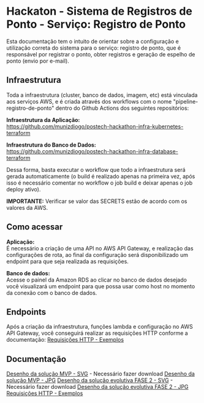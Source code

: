 # Hackaton - Sistema de Registros de Ponto - Serviço: Registro de Ponto

Esta documentação tem o intuito de orientar sobre a configuração e utilização correta do sistema para o serviço: registro de ponto, que é responsável por registrar o ponto, obter registros e geração de espelho de ponto (envio por e-mail).


## Infraestrutura
Toda a infraestrutura (cluster, banco de dados, imagem, etc) está vinculada aos serviços AWS, e é criada através dos workflows com o nome "pipeline-registro-de-ponto" dentro do Github Actions dos seguintes repositórios: 

**Infraestrutura da Aplicação:**  
https://github.com/munizdiogo/postech-hackathon-infra-kubernetes-terraform

**Infraestrutura do Banco de Dados:**  
https://github.com/munizdiogo/postech-hackathon-infra-database-terraform

Dessa forma, basta executar o workflow que todo a infraestrutura será gerada automaticamente (o build é realizado apenas na primeira vez, após isso é necessário comentar no workflow o job build e deixar apenas o job deploy ativo).

**IMPORTANTE:** Verificar se valor das SECRETS estão de acordo com os valores da AWS. 


## Como acessar

**Aplicação:**  
É necessário a criação de uma API no AWS API Gateway, e realização das configurações de rota, ao final da configuração será disponibilizado um endpoint para que seja realizada as requisições. 

**Banco de dados:**  
Acesse o painel da Amazon RDS ao clicar no banco de dados desejado você visualizará um endpoint para que possa usar como host no momento da conexão com o banco de dados.

## Endpoints

Após a criação da infraestrutura, funções lambda e configuração no AWS API Gateway, você conseguirá realizar as requisições HTTP conforme a documentação:
[Requisições HTTP - Exemplos](https://documenter.getpostman.com/view/14275027/2sA35A95nc)


## Documentação

[Desenho da solução MVP - SVG](https://drive.google.com/file/d/1Z0dDB7LoRnX-7llRuJso9OiC5R9eck5E) - Necessário fazer download
[Desenho da solução MVP - JPG](https://drive.google.com/file/d/1ei9fTu0baQohb7QCEkVEoRINiN0BDYqc)
[Desenho da solução evolutiva FASE 2 - SVG](https://drive.google.com/file/d/1BhI9CknbQCSJJ_Ub5fylhmnnN3LWFQB7) - Necessário fazer download
[Desenho da solução evolutiva FASE 2 - JPG](https://drive.google.com/file/d/1OqQGRdobJ0ylOougtEOruDZpae_1HUzf)
[Requisições HTTP - Exemplos](https://documenter.getpostman.com/view/14275027/2sA35A95nc)
